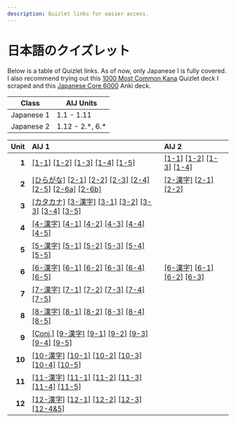 ```yaml
---
description: Quizlet links for easier access.
---
```


# 日本語のクイズレット

Below is a table of Quizlet links. As of now, only Japanese I is fully covered. I also recommend trying out this <a href="https://quizlet.com/644886598" target="_blank">1000 Most Common Kana</a> Quizlet deck I scraped and this <a href="https://drive.google.com/file/d/10tTxP6zrWt7w2BHS_XGniLwfsrZK73NQ/view?usp=sharing" target="_blank">Japanese Core 6000</a> Anki deck.

|Class|AIJ Units|
|-|-|
|Japanese 1|1.1 - 1.11|
|Japanese 2|1.12 - 2.\*, 6.\*|

|**Unit**|AIJ 1|AIJ 2|
|-:|:-|:-|
|**1**|[[1-1]](https://quizlet.com/524958231) [[1-2]](https://quizlet.com/525637810) [[1-3]](https://quizlet.com/526733992) [[1-4]](https://quizlet.com/523447193) [[1-5]](https://quizlet.com/523454592)|[[1-1]](https://quizlet.com/610283869) [[1-2]](https://quizlet.com/610288008) [[1-3]](https://quizlet.com/610289623) [[1-4]](https://quizlet.com/610291423)|
|**2**|[[ひらがな]](https://quizlet.com/3499661) [[2-1]](https://quizlet.com/619171330) [[2-2]](https://quizlet.com/620207520) [[2-3]](https://quizlet.com/622270581) [[2-4]](https://quizlet.com/622585720) [[2-5]](https://quizlet.com/623626037) [[2-6a]](https://quizlet.com/64570673) [[2-6b]](https://quizlet.com/64570580)|[[2-漢字]](https://quizlet.com/622188755) [[2-1]](https://quizlet.com/620606110) [[2-2]](https://quizlet.com/622735599)|
|**3**|[[カタカナ]](https://quizlet.com/46960257) [[3-漢字]](https://quizlet.com/48090085) [[3-1]](https://quizlet.com/540005770) [[3-2]](https://quizlet.com/72922509) [[3-3]](https://quizlet.com/541306688) [[3-4]](https://quizlet.com/541653834) [[3-5]](https://quizlet.com/543964079)||
|**4**|[[4-漢字]](https://quizlet.com/549067095) [[4-1]](https://quizlet.com/550533996) [[4-2]](https://quizlet.com/552348869) [[4-3]](https://quizlet.com/505644436) [[4-4]](https://quizlet.com/556420378) [[4-5]](https://quizlet.com/508961182)||
|**5**|[[5-漢字]](https://quizlet.com/560950876) [[5-1]](https://quizlet.com/560989728) [[5-2]](https://quizlet.com/649544704) [[5-3]](https://quizlet.com/560993790) [[5-4]](https://quizlet.com/577072008) [[5-5]](https://quizlet.com/577073466)||
|**6**|[[6-漢字]](https://quizlet.com/580758106) [[6-1]](https://quizlet.com/580842201) [[6-2]](https://quizlet.com/581086610) [[6-3]](https://quizlet.com/582143130) [[6-4]](https://quizlet.com/582765041) [[6-5]](https://quizlet.com/586114855)|[[6-漢字]](https://quizlet.com/247550645) [[6-1]](https://quizlet.com/640485206) [[6-2]](https://quizlet.com/642032677) [[6-3]](https://quizlet.com/642575140)|
|**7**|[[7-漢字]](https://quizlet.com/587417192) [[7-1]](https://quizlet.com/588419056) [[7-2]](https://quizlet.com/588512183) [[7-3]](https://quizlet.com/588794005) [[7-4]](https://quizlet.com/588796012) [[7-5]](https://quizlet.com/588798510)||
|**8**|[[8-漢字]](https://quizlet.com/630412130) [[8-1]](https://quizlet.com/630921692) [[8-2]](https://quizlet.com/631028786) [[8-3]](https://quizlet.com/631035937) [[8-4]](https://quizlet.com/631523288) [[8-5]](https://quizlet.com/631524639)||
|**9**|[[Conj.]](https://quizlet.com/597973383) [[9-漢字]](https://quizlet.com/593296135) [[9-1]](https://quizlet.com/593980967) [[9-2]](https://quizlet.com/593984457) [[9-3]](https://quizlet.com/593985658) [[9-4]](https://quizlet.com/593986610) [[9-5]](https://quizlet.com/593987467)||
|**10**|[[10-漢字]](https://quizlet.com/647918943) [[10-1]](https://quizlet.com/647990242) [[10-2]](https://quizlet.com/647991025) [[10-3]](https://quizlet.com/647991586) [[10-4]](https://quizlet.com/647992101) [[10-5]](https://quizlet.com/647992670)||
|**11**|[[11-漢字]](https://quizlet.com/597773274) [[11-1]](https://quizlet.com/597774351) [[11-2]](https://quizlet.com/597775689) [[11-3]](https://quizlet.com/597776661) [[11-4]](https://quizlet.com/597777556) [[11-5]](https://quizlet.com/597778040)||
|**12**|[[12-漢字]](https://quizlet.com/666609142) [[12-1]](https://quizlet.com/666610890) [[12-2]](https://quizlet.com/666611356) [[12-3]](https://quizlet.com/666612294) [[12-4&5]](https://quizlet.com/666613152)||


<script>
  document.querySelectorAll('table a').forEach(_ => _.target = '_blank');
</script>
